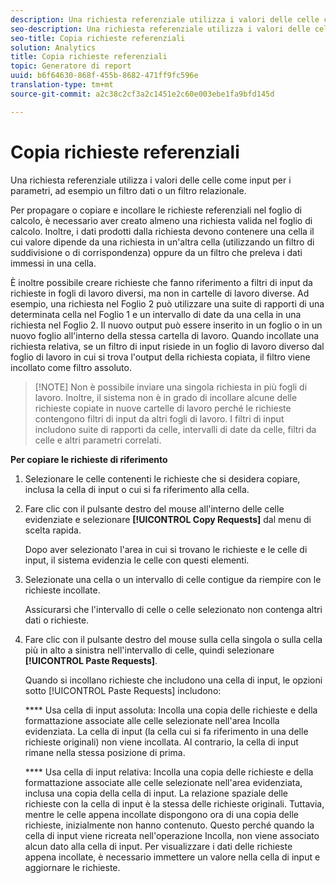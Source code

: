 ```yaml
---
description: Una richiesta referenziale utilizza i valori delle celle come input per i parametri, ad esempio un filtro dati o un filtro relazionale.
seo-description: Una richiesta referenziale utilizza i valori delle celle come input per i parametri, ad esempio un filtro dati o un filtro relazionale.
seo-title: Copia richieste referenziali
solution: Analytics
title: Copia richieste referenziali
topic: Generatore di report
uuid: b6f64630-868f-455b-8682-471ff9fc596e
translation-type: tm+mt
source-git-commit: a2c38c2cf3a2c1451e2c60e003ebe1fa9bfd145d

---
```



# Copia richieste referenziali

Una richiesta referenziale utilizza i valori delle celle come input per i parametri, ad esempio un filtro dati o un filtro relazionale.

Per propagare o copiare e incollare le richieste referenziali nel foglio di calcolo, è necessario aver creato almeno una richiesta valida nel foglio di calcolo. Inoltre, i dati prodotti dalla richiesta devono contenere una cella il cui valore dipende da una richiesta in un'altra cella (utilizzando un filtro di suddivisione o di corrispondenza) oppure da un filtro che preleva i dati immessi in una cella.

È inoltre possibile creare richieste che fanno riferimento a filtri di input da richieste in fogli di lavoro diversi, ma non in cartelle di lavoro diverse. Ad esempio, una richiesta nel Foglio 2 può utilizzare una suite di rapporti di una determinata cella nel Foglio 1 e un intervallo di date da una cella in una richiesta nel Foglio 2. Il nuovo output può essere inserito in un foglio o in un nuovo foglio all'interno della stessa cartella di lavoro. Quando incollate una richiesta relativa, se un filtro di input risiede in un foglio di lavoro diverso dal foglio di lavoro in cui si trova l'output della richiesta copiata, il filtro viene incollato come filtro assoluto.

> [!NOTE] Non è possibile inviare una singola richiesta in più fogli di lavoro. Inoltre, il sistema non è in grado di incollare alcune delle richieste copiate in nuove cartelle di lavoro perché le richieste contengono filtri di input da altri fogli di lavoro. I filtri di input includono suite di rapporti da celle, intervalli di date da celle, filtri da celle e altri parametri correlati.

**Per copiare le richieste di riferimento**

1. Selezionare le celle contenenti le richieste che si desidera copiare, inclusa la cella di input o cui si fa riferimento alla cella.
1. Fare clic con il pulsante destro del mouse all'interno delle celle evidenziate e selezionare **[!UICONTROL Copy Requests]** dal menu di scelta rapida.

   Dopo aver selezionato l'area in cui si trovano le richieste e le celle di input, il sistema evidenzia le celle con questi elementi.
1. Selezionate una cella o un intervallo di celle contigue da riempire con le richieste incollate.

   Assicurarsi che l'intervallo di celle o celle selezionato non contenga altri dati o richieste.
1. Fare clic con il pulsante destro del mouse sulla cella singola o sulla cella più in alto a sinistra nell'intervallo di celle, quindi selezionare **[!UICONTROL Paste Requests]**.

   Quando si incollano richieste che includono una cella di input, le opzioni sotto [!UICONTROL Paste Requests] includono:

   **** Usa cella di input assoluta: Incolla una copia delle richieste e della formattazione associate alle celle selezionate nell'area Incolla evidenziata. La cella di input (la cella cui si fa riferimento in una delle richieste originali) non viene incollata. Al contrario, la cella di input rimane nella stessa posizione di prima.

   **** Usa cella di input relativa: Incolla una copia delle richieste e della formattazione associate alle celle selezionate nell'area evidenziata, inclusa una copia della cella di input. La relazione spaziale delle richieste con la cella di input è la stessa delle richieste originali. Tuttavia, mentre le celle appena incollate dispongono ora di una copia delle richieste, inizialmente non hanno contenuto. Questo perché quando la cella di input viene ricreata nell'operazione Incolla, non viene associato alcun dato alla cella di input. Per visualizzare i dati delle richieste appena incollate, è necessario immettere un valore nella cella di input e aggiornare le richieste.
